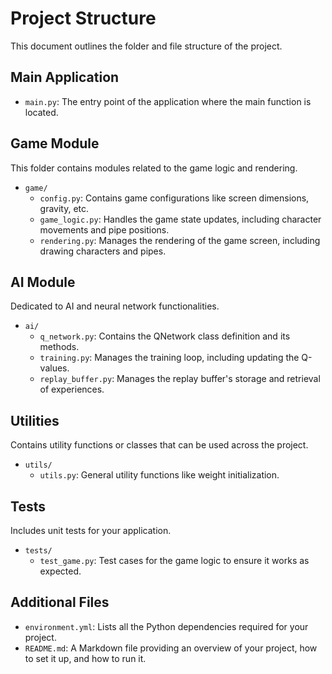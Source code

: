 # Project Structure

This document outlines the folder and file structure of the project.

## Main Application

- `main.py`: The entry point of the application where the main function is located.

## Game Module

This folder contains modules related to the game logic and rendering.

- `game/`
  - `config.py`: Contains game configurations like screen dimensions, gravity, etc.
  - `game_logic.py`: Handles the game state updates, including character movements and pipe positions.
  - `rendering.py`: Manages the rendering of the game screen, including drawing characters and pipes.

## AI Module

Dedicated to AI and neural network functionalities.

- `ai/`
  - `q_network.py`: Contains the QNetwork class definition and its methods.
  - `training.py`: Manages the training loop, including updating the Q-values.
  - `replay_buffer.py`: Manages the replay buffer's storage and retrieval of experiences.

## Utilities

Contains utility functions or classes that can be used across the project.

- `utils/`
  - `utils.py`: General utility functions like weight initialization.

## Tests

Includes unit tests for your application.

- `tests/`
  - `test_game.py`: Test cases for the game logic to ensure it works as expected.

## Additional Files

- `environment.yml`: Lists all the Python dependencies required for your project.
- `README.md`: A Markdown file providing an overview of your project, how to set it up, and how to run it.
